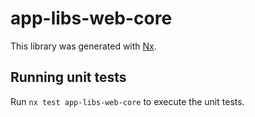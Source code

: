 # app-libs-web-core

This library was generated with [Nx](https://nx.dev).

## Running unit tests

Run `nx test app-libs-web-core` to execute the unit tests.
